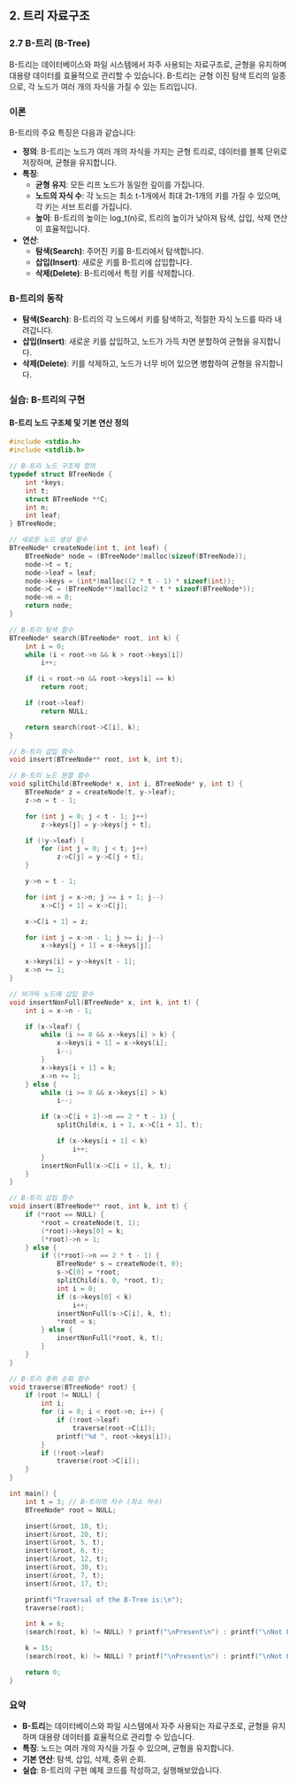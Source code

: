 ## 2. 트리 자료구조

### 2.7 B-트리 (B-Tree)

B-트리는 데이터베이스와 파일 시스템에서 자주 사용되는 자료구조로, 균형을 유지하며 대용량 데이터를 효율적으로 관리할 수 있습니다. B-트리는 균형 이진 탐색 트리의 일종으로, 각 노드가 여러 개의 자식을 가질 수 있는 트리입니다.

### 이론

B-트리의 주요 특징은 다음과 같습니다:

- **정의**: B-트리는 노드가 여러 개의 자식을 가지는 균형 트리로, 데이터를 블록 단위로 저장하며, 균형을 유지합니다.
- **특징**:
  - **균형 유지**: 모든 리프 노드가 동일한 깊이를 가집니다.
  - **노드의 자식 수**: 각 노드는 최소 t-1개에서 최대 2t-1개의 키를 가질 수 있으며, 각 키는 서브 트리를 가집니다.
  - **높이**: B-트리의 높이는 log_t(n)로, 트리의 높이가 낮아져 탐색, 삽입, 삭제 연산이 효율적입니다.
- **연산**:
  - **탐색(Search)**: 주어진 키를 B-트리에서 탐색합니다.
  - **삽입(Insert)**: 새로운 키를 B-트리에 삽입합니다.
  - **삭제(Delete)**: B-트리에서 특정 키를 삭제합니다.

### B-트리의 동작

- **탐색(Search)**: B-트리의 각 노드에서 키를 탐색하고, 적절한 자식 노드를 따라 내려갑니다.
- **삽입(Insert)**: 새로운 키를 삽입하고, 노드가 가득 차면 분할하여 균형을 유지합니다.
- **삭제(Delete)**: 키를 삭제하고, 노드가 너무 비어 있으면 병합하여 균형을 유지합니다.

### 실습: B-트리의 구현

#### B-트리 노드 구조체 및 기본 연산 정의

```c
#include <stdio.h>
#include <stdlib.h>

// B-트리 노드 구조체 정의
typedef struct BTreeNode {
    int *keys;
    int t;
    struct BTreeNode **C;
    int n;
    int leaf;
} BTreeNode;

// 새로운 노드 생성 함수
BTreeNode* createNode(int t, int leaf) {
    BTreeNode* node = (BTreeNode*)malloc(sizeof(BTreeNode));
    node->t = t;
    node->leaf = leaf;
    node->keys = (int*)malloc((2 * t - 1) * sizeof(int));
    node->C = (BTreeNode**)malloc(2 * t * sizeof(BTreeNode*));
    node->n = 0;
    return node;
}

// B-트리 탐색 함수
BTreeNode* search(BTreeNode* root, int k) {
    int i = 0;
    while (i < root->n && k > root->keys[i])
        i++;

    if (i < root->n && root->keys[i] == k)
        return root;

    if (root->leaf)
        return NULL;

    return search(root->C[i], k);
}

// B-트리 삽입 함수
void insert(BTreeNode** root, int k, int t);

// B-트리 노드 분할 함수
void splitChild(BTreeNode* x, int i, BTreeNode* y, int t) {
    BTreeNode* z = createNode(t, y->leaf);
    z->n = t - 1;

    for (int j = 0; j < t - 1; j++)
        z->keys[j] = y->keys[j + t];

    if (!y->leaf) {
        for (int j = 0; j < t; j++)
            z->C[j] = y->C[j + t];
    }

    y->n = t - 1;

    for (int j = x->n; j >= i + 1; j--)
        x->C[j + 1] = x->C[j];

    x->C[i + 1] = z;

    for (int j = x->n - 1; j >= i; j--)
        x->keys[j + 1] = x->keys[j];

    x->keys[i] = y->keys[t - 1];
    x->n += 1;
}

// 비가득 노드에 삽입 함수
void insertNonFull(BTreeNode* x, int k, int t) {
    int i = x->n - 1;

    if (x->leaf) {
        while (i >= 0 && x->keys[i] > k) {
            x->keys[i + 1] = x->keys[i];
            i--;
        }
        x->keys[i + 1] = k;
        x->n += 1;
    } else {
        while (i >= 0 && x->keys[i] > k)
            i--;

        if (x->C[i + 1]->n == 2 * t - 1) {
            splitChild(x, i + 1, x->C[i + 1], t);

            if (x->keys[i + 1] < k)
                i++;
        }
        insertNonFull(x->C[i + 1], k, t);
    }
}

// B-트리 삽입 함수
void insert(BTreeNode** root, int k, int t) {
    if (*root == NULL) {
        *root = createNode(t, 1);
        (*root)->keys[0] = k;
        (*root)->n = 1;
    } else {
        if ((*root)->n == 2 * t - 1) {
            BTreeNode* s = createNode(t, 0);
            s->C[0] = *root;
            splitChild(s, 0, *root, t);
            int i = 0;
            if (s->keys[0] < k)
                i++;
            insertNonFull(s->C[i], k, t);
            *root = s;
        } else {
            insertNonFull(*root, k, t);
        }
    }
}

// B-트리 중위 순회 함수
void traverse(BTreeNode* root) {
    if (root != NULL) {
        int i;
        for (i = 0; i < root->n; i++) {
            if (!root->leaf)
                traverse(root->C[i]);
            printf("%d ", root->keys[i]);
        }
        if (!root->leaf)
            traverse(root->C[i]);
    }
}

int main() {
    int t = 3; // B-트리의 차수 (최소 차수)
    BTreeNode* root = NULL;

    insert(&root, 10, t);
    insert(&root, 20, t);
    insert(&root, 5, t);
    insert(&root, 6, t);
    insert(&root, 12, t);
    insert(&root, 30, t);
    insert(&root, 7, t);
    insert(&root, 17, t);

    printf("Traversal of the B-Tree is:\n");
    traverse(root);

    int k = 6;
    (search(root, k) != NULL) ? printf("\nPresent\n") : printf("\nNot Present\n");

    k = 15;
    (search(root, k) != NULL) ? printf("\nPresent\n") : printf("\nNot Present\n");

    return 0;
}
```

### 요약

- **B-트리**는 데이터베이스와 파일 시스템에서 자주 사용되는 자료구조로, 균형을 유지하며 대용량 데이터를 효율적으로 관리할 수 있습니다.
- **특징**: 노드는 여러 개의 자식을 가질 수 있으며, 균형을 유지합니다.
- **기본 연산**: 탐색, 삽입, 삭제, 중위 순회.
- **실습**: B-트리의 구현 예제 코드를 작성하고, 실행해보았습니다.
